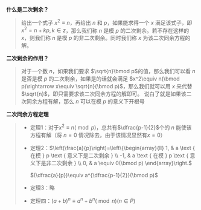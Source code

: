 **什么是二次剩余？**

>给出一个式子 $x^2\equiv n$，再给出 $n$ 和 $p$，如果能求得一个 $x$ 满足该式子，即 $x^2 = n + kp,k∈z$，那么我们称 $n$ 是模 $p$ 的二次剩余。若不存在这样的 $x$，则我们称 $n$ 是模 $p$ 的非二次剩余。同时我们称 $x$ 为该二次同余方程的解。

**二次剩余的作用？**

> 对于一个数 $n$，如果我们要求 $\sqrt{n}\bmod p$的值，那么我们可以看 $n$ 是否是模 $p$ 的二次剩余，如果是的话就会满足 $x^2\equiv n(\bmod p)\rightarrow x\equiv \sqrt{n}(\bmod p)$，那么我们就可以用 $x$ 来代替 $\sqrt{n}$，即只需要求该二次同余方程的解即可。
> 说白了就是如果该二次同余方程有解，那么 $n$ 可以在模 $p$ 的意义下开根号

**二次同余方程定理**

> + 定理1：对于$x^2\equiv n(\bmod p)$，总共有$\dfrac{p-1}{2}$个的 $n$ 能使该方程有解（将 $n=0$ 情况除去，由于该情况显然有$x=0$）
>
> + 定理2：$\left(\frac{a}{p}\right)=\left\{\begin{array}{ll}
>   1, & a \text { 在模 } p \text { 意义下是二次剩余 } \\
>   -1, & a \text { 在模 } p \text { 意义下是非二次剩余 } \\
>   0, & a \equiv 0(\bmod p)
>   \end{array}\right.$
>
>   $(\dfrac{a}{p})\equiv a^{\dfrac{p-1}{2}}(\bmod p)$
>
> + 定理3：略
>
> + 定理四：$(a+b)^{n} \equiv a^{n}+b^{n}(\bmod n)(n \in P)$

